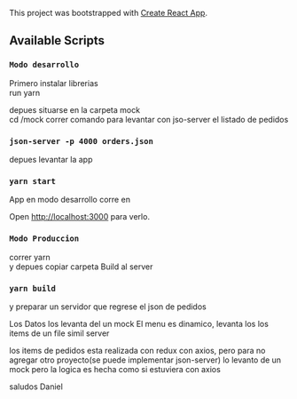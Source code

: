 This project was bootstrapped with [Create React App](https://github.com/facebook/create-react-app).

## Available Scripts

### `Modo desarrollo`  
Primero  instalar librerias  <br />
run yarn <br />

depues situarse en la carpeta mock <br />
cd /mock
correr comando  para levantar con jso-server el listado de pedidos<br />
### `json-server -p 4000 orders.json `

depues levantar la app <br />
### `yarn start`
App en modo desarrollo corre en <br />

Open [http://localhost:3000](http://localhost:3000) para verlo.

### `Modo Produccion`
correr yarn  
y depues copiar carpeta Build al server
### `yarn build`

y preparar un servidor que regrese el json de pedidos


Los Datos los levanta del un mock
El menu es dinamico, levanta los los items de un file simil server

los items de pedidos esta realizada con redux con axios, pero para no agregar otro proyecto(se puede implementar json-server)  lo levanto de un mock pero la logica es hecha como si estuviera con axios

saludos Daniel

